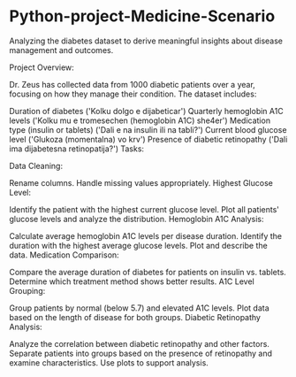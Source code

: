 # Python-project-Medicine-Scenario
Analyzing the diabetes dataset to derive meaningful insights about disease management and outcomes.

Project Overview:

Dr. Zeus has collected data from 1000 diabetic patients over a year, focusing on how they manage their condition. The dataset includes:

Duration of diabetes ('Kolku dolgo e dijabeticar')
Quarterly hemoglobin A1C levels ('Kolku mu e tromesechen (hemoglobin A1C) she4er')
Medication type (insulin or tablets) ('Dali e na insulin ili na tabli?')
Current blood glucose level ('Glukoza (momentalna) vo krv')
Presence of diabetic retinopathy ('Dali ima dijabetesna retinopatija?')
Tasks:

Data Cleaning:

Rename columns.
Handle missing values appropriately.
Highest Glucose Level:

Identify the patient with the highest current glucose level.
Plot all patients' glucose levels and analyze the distribution.
Hemoglobin A1C Analysis:

Calculate average hemoglobin A1C levels per disease duration.
Identify the duration with the highest average glucose levels.
Plot and describe the data.
Medication Comparison:

Compare the average duration of diabetes for patients on insulin vs. tablets.
Determine which treatment method shows better results.
A1C Level Grouping:

Group patients by normal (below 5.7) and elevated A1C levels.
Plot data based on the length of disease for both groups.
Diabetic Retinopathy Analysis:

Analyze the correlation between diabetic retinopathy and other factors.
Separate patients into groups based on the presence of retinopathy and examine characteristics.
Use plots to support analysis.
